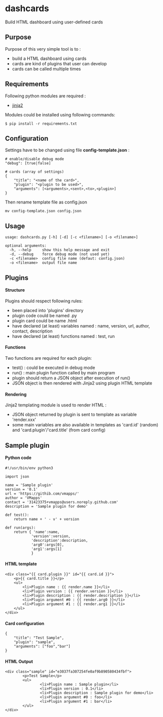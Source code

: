 # dashcards
Build HTML dashboard using user-defined cards

## Purpose 
Purpose of this very simple tool is to :
- build a HTML dashboard using cards 
- cards are kind of plugins that user can develop
- cards can be called multiple times

## Requirements
Following python modules are required :
- [jinja2](http://jinja.pocoo.org/)

Modules could be installed using following commands:
```
$ pip install -r requirements.txt
```
## Configuration
Settings have to be changed using file **config-template.json** :
```
# enable/disable debug mode
"debug": [true|false]

# cards (array of settings)
{
	"title": "<name of the card>",
	"plugin": "<plugin to be used>",
	"arguments": [<arguments>,<sent>,<to>,<plugin>]
}
```
Then rename template file as config.json
```
mv config-template.json config.json
```
## Usage
```
usage: dashcards.py [-h] [-d] [-c <filename>] [-o <filename>]

optional arguments:
  -h, --help     show this help message and exit
  -d, --debug    force debug mode (not used yet)
  -c <filename>  config file name (defaut: config.json)
  -o <filename>  output file name
```
## Plugins 
#### Structure
Plugins should respect following rules:
- been placed into 'plugins' directory
- plugin code could be named <plugin>.py
- plugin card could be name <plugin>.html
- have declared (at least) variables named : name, version, url, author, contact, description
- have declared (at least) functions named : test, run

#### Functions
Two functions are required for each plugin:
- test() : could be executed in debug mode 
- run() : main plugin function called by main program
- plugin should return a JSON object after execution of run()
- JSON object is then rendered with Jinja2 using plugin HTML template

#### Rendering
Jinja2 templating module is used to render HTML :
- JSON object returned by plugin is sent to template as variable 'render.xxx'
- some main variables are also available in templates as 'card.id' (random) and 'card.plugin'/'card.title' (from card config)

## Sample plugin
#### Python code
```
#!/usr/bin/env python3

import json

name = 'Sample plugin'
version = '0.1'
url = 'https://githib.com/vmapps/'
author = 'VMapps'
contact	= '31423375+vmapps@users.noreply.github.com'
description = 'Sample plugin for demo'

def test():
	return name + ' - v' + version

def run(args):
	return { 'name':name, 
			'version':version, 
			'description':description, 
			'arg0':args[0], 
			'arg1':args[1] 
			}
```

#### HTML template
```
<div class="{{ card.plugin }}" id="{{ card.id }}">
	<p>{{ card.title }}</p>
	<ul>
		<li>Plugin name : {{ render.name }}</li>
		<li>Plugin version : {{ render.version }}</li>
		<li>Plugin description : {{ render.description }}</li>
		<li>Plugin argument #0 : {{ render.arg0 }}</li>
		<li>Plugin argument #1 : {{ render.arg1 }}</li>
	</ul>
</div>
```

#### Card configuration
```
{
	"title": "Test Sample",
	"plugin": "sample",
	"arguments": ["foo","bar"]
}
```

#### HTML Output
```
<div class="sample" id="e3037fa307254fe0af9b890580434fbf">
        <p>Test Sample</p>
        <ul>
                <li>Plugin name : Sample plugin</li>
                <li>Plugin version : 0.1</li>
                <li>Plugin description : Sample plugin for demo</li>
                <li>Plugin argument #0 : foo</li>
                <li>Plugin argument #1 : bar</li>
        </ul>
</div>
```
